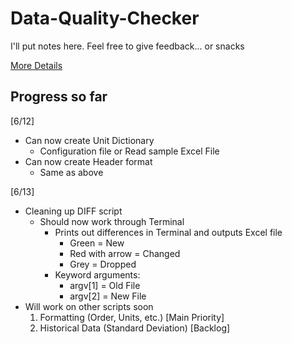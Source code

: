 # Data-Quality-Checker
I'll put notes here. Feel free to give feedback... or snacks

[More Details](https://docs.google.com/document/d/1fem53kzp4PkXbNiEpmJCJsC1mjv_ELOK9bDdLi_UksA/edit?ts=5cffd8a1)

## Progress so far
[6/12]
* Can now create Unit Dictionary
    * Configuration file or Read sample Excel File
* Can now create Header format
    * Same as above

[6/13]
* Cleaning up DIFF script
    * Should now work through Terminal
      * Prints out differences in Terminal and outputs Excel file
        * Green = New
        * Red with arrow = Changed
        * Grey = Dropped
      * Keyword arguments:
        * argv[1] = Old File
        * argv[2] = New File
* Will work on other scripts soon
    1. Formatting (Order, Units, etc.) [Main Priority]
    2. Historical Data (Standard Deviation) [Backlog]

